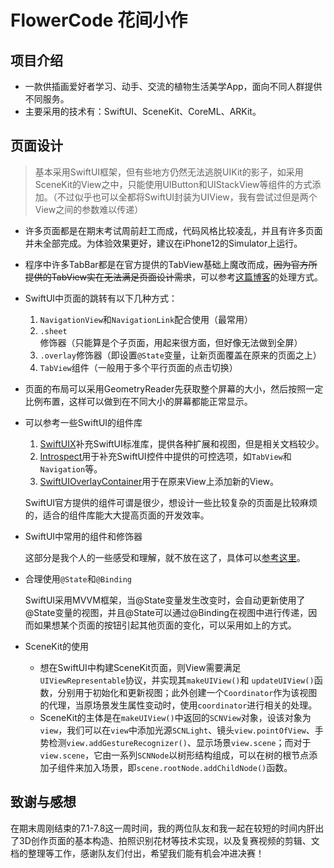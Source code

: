 # FlowerCode 花间小作

## 项目介绍

- 一款供插画爱好者学习、动手、交流的植物生活美学App，面向不同人群提供不同服务。
- 主要采用的技术有：SwiftUI、SceneKit、CoreML、ARKit。

## 页面设计

>  基本采用SwiftUI框架，但有些地方仍然无法逃脱UIKit的影子，如采用SceneKit的View之中，只能使用UIButton和UIStackView等组件的方式添加。（不过似乎也可以全都将SwiftUI封装为UIView，我有尝试过但是两个View之间的参数难以传递）

- 许多页面都是在期末考试周前赶工而成，代码风格比较凌乱，并且有许多页面并未全部完成。为体验效果更好，建议在iPhone12的Simulator上运行。

- 程序中许多TabBar都是在官方提供的TabView基础上魔改而成，~~因为官方所提供的TabView实在无法满足页面设计需求~~，可以参考[这篇博客](http://www.demodashi.com/demo/18920.html)的处理方式。

- SwiftUI中页面的跳转有以下几种方式：
  1. `NavigationView`和`NavigationLink`配合使用（最常用）
  2. `.sheet`修饰器（只能算是个子页面，用起来很方面，但好像无法做到全屏）
  3. `.overlay`修饰器（即设置`@State`变量，让新页面覆盖在原来的页面之上）
  4. `TabView`组件（一般用于多个平行页面的点击切换）
  
- 页面的布局可以采用GeometryReader先获取整个屏幕的大小，然后按照一定比例布置，这样可以做到在不同大小的屏幕都能正常显示。

- 可以参考一些SwiftUI的组件库
  1. [SwiftUIX](https://github.com/SwiftUIX/SwiftUIX)补充SwiftUI标准库，提供各种扩展和视图，但是相关文档较少。
  1. [Introspect](https://github.com/siteline/SwiftUI-Introspect)用于补充SwiftUI控件中提供的可控选项，如`TabView`和`Navigation`等。
  1. [SwiftUIOverlayContainer](https://github.com/fatbobman/SwiftUIOverlayContainer)用于在原来View上添加新的View。
  
  SwiftUI官方提供的组件可谓是很少，想设计一些比较复杂的页面是比较麻烦的，适合的组件库能大大提高页面的开发效率。
  
- SwiftUI中常用的组件和修饰器

  这部分是我个人的一些感受和理解，就不放在这了，具体可以[参考这里](https://gxyrious.github.io/2022/07/10/移动应用创新赛有感/)。
  
- 合理使用`@State`和`@Binding`

  SwiftUI采用MVVM框架，当@State变量发生改变时，会自动更新使用了@State变量的视图，并且@State可以通过@Binding在视图中进行传递，因而如果想某个页面的按钮引起其他页面的变化，可以采用如上的方式。
  
- SceneKit的使用

  - 想在SwiftUI中构建SceneKit页面，则View需要满足`UIViewRepresentable`协议，并实现其`makeUIView()`和 `updateUIView()`函数，分别用于初始化和更新视图；此外创建一个`Coordinator`作为该视图的代理，当原场景发生属性变动时，使用`coordinator`进行相关的处理。
  - SceneKit的主体是在`makeUIView()`中返回的`SCNView`对象，设该对象为`view`，我们可以在`view`中添加光源`SCNLight`、镜头`view.pointOfView`、手势检测`view.addGestureRecognizer()`、显示场景`view.scene`；而对于`view.scene`，它由一系列`SCNNode`以树形结构组成，可以在树的根节点添加子组件来加入场景，即`scene.rootNode.addChildNode()`函数。

## 致谢与感想

​        在期末周刚结束的7.1-7.8这一周时间，我的两位队友和我一起在较短的时间内肝出了3D创作页面的基本构造、拍照识别花材等技术实现，以及复赛视频的剪辑、文档的整理等工作，感谢队友们付出，希望我们能有机会冲进决赛！
